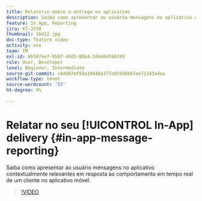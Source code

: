 ```yaml
---
title: Relatório sobre a entrega no aplicativo
description: Saiba como apresentar ao usuário mensagens no aplicativo contextualmente relevantes em resposta ao comportamento em tempo real de um cliente no aplicativo móvel.
feature: In App, Reporting
jira: KT-2558
thumbnail: 26412.jpg
doc-type: feature video
activity: use
team: TM
exl-id: bb587ee7-9587-44d3-8bb4-3d4e64f66749
role: User, Developer
level: Beginner, Intermediate
source-git-commit: c84867ef59a10448a377a959d0b67ae71343a4aa
workflow-type: tm+mt
source-wordcount: '53'
ht-degree: 9%

---
```


# Relatar no seu [!UICONTROL In-App] delivery {#in-app-message-reporting}

Saiba como apresentar ao usuário mensagens no aplicativo contextualmente relevantes em resposta ao comportamento em tempo real de um cliente no aplicativo móvel.

>[!VIDEO](https://video.tv.adobe.com/v/26412?quality=12&learn=on)
